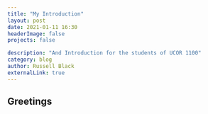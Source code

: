 ```yaml
---
title: "My Introduction"
layout: post
date: 2021-01-11 16:30
headerImage: false
projects: false

description: "And Introduction for the students of UCOR 1100"
category: blog
author: Russell Black
externalLink: true
---
```


## Greetings 
